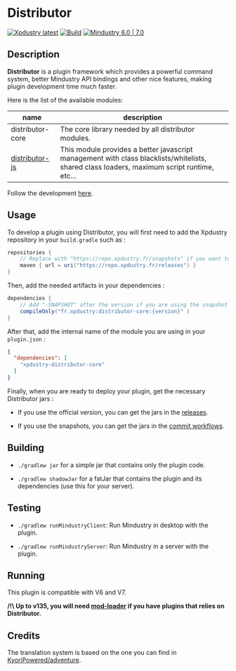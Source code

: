 # Distributor

[![Xpdustry latest](https://repo.xpdustry.fr/api/badge/latest/releases/fr/xpdustry/distributor-core?color=00FFFF&name=Distributor&prefix=v)](https://github.com/Xpdustry/Distributor/releases)
[![Build](https://github.com/Xpdustry/Distributor/actions/workflows/build.yml/badge.svg?branch=master)](https://github.com/Xpdustry/Distributor/actions/workflows/build.yml)
[![Mindustry 6.0 | 7.0 ](https://img.shields.io/badge/Mindustry-6.0%20%7C%207.0-ffd37f)](https://github.com/Anuken/Mindustry/releases)

## Description

**Distributor** is a plugin framework which provides a powerful command system,
better Mindustry API bindings and other nice features, making plugin development time much faster.

Here is the list of the available modules:

| name                                                                                                    | description                                                                                                                                |
|---------------------------------------------------------------------------------------------------------|--------------------------------------------------------------------------------------------------------------------------------------------|
| distributor-core                                                                                        | The core library needed by all distributor modules.                                                                                        |
| [distributor-js](https://github.com/Xpdustry/Distributor/tree/master/distributor-script/distributor-js) | This module provides a better javascript management with class blacklists/whitelists, shared class loaders, maximum script runtime, etc... |

Follow the development [here](https://github.com/orgs/Xpdustry/projects/3). 

## Usage

To develop a plugin using Distributor, you will first need to add the Xpdustry repository in your `build.gradle` such as :

```gradle
repositories {
    // Replace with "https://repo.xpdustry.fr/snapshots" if you want to use snapshots
    maven { url = uri("https://repo.xpdustry.fr/releases") }
}
```

Then, add the needed artifacts in your dependencies :

```gradle
dependencies {
    // Add "-SNAPSHOT" after the version if you are using the snapshot repository
    compileOnly("fr.xpdustry:distributor-core:{version}" )
}
```

After that, add the internal name of the module you are using in your `plugin.json` :

```json
{
  "dependencies": [
    "xpdustry-distributor-core"
  ]
}
```

Finally, when you are ready to deploy your plugin, get the necessary Distributor jars :

- If you use the official version, you can get the jars in the [releases](https://github.com/Xpdustry/Distributor/releases).

- If you use the snapshots, you can get the jars in the [commit workflows](https://github.com/Xpdustry/Distributor/actions/workflows/commit.yml).

## Building

- `./gradlew jar` for a simple jar that contains only the plugin code.

- `./gradlew shadowJar` for a fatJar that contains the plugin and its dependencies (use this for your server).

## Testing

- `./gradlew runMindustryClient`: Run Mindustry in desktop with the plugin.

- `./gradlew runMindustryServer`: Run Mindustry in a server with the plugin.

## Running

This plugin is compatible with V6 and V7.

**/!\ Up to v135, you will need [mod-loader](https://github.com/Xpdustry/ModLoaderPlugin) if you have plugins that relies on Distributor.**

## Credits

The translation system is based on the one you can find in [KyoriPowered/adventure](https://github.com/KyoriPowered/adventure).
